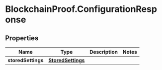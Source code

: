 # BlockchainProof.ConfigurationResponse

## Properties
Name | Type | Description | Notes
------------ | ------------- | ------------- | -------------
**storedSettings** | [**StoredSettings**](StoredSettings.md) |  | 


